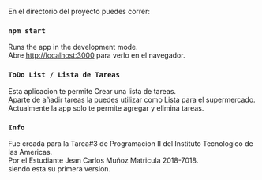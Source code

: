 En el directorio del proyecto puedes correr:

### `npm start`

Runs the app in the development mode.<br />
Abre [http://localhost:3000](http://localhost:3000) para verlo en el navegador.

### `ToDo List / Lista de Tareas`

Esta aplicacion te permite Crear una lista de tareas.<br />
Aparte de añadir tareas la puedes utilizar como Lista para el supermercado. <br />
Actualmente la app solo te permite agregar y elimina tareas. <br />

### `Info`

Fue creada para la Tarea#3 de Programacion II del Instituto Tecnologico de las Americas.<br />
Por el Estudiante Jean Carlos Muñoz Matricula 2018-7018.<br />
siendo esta su primera version.
